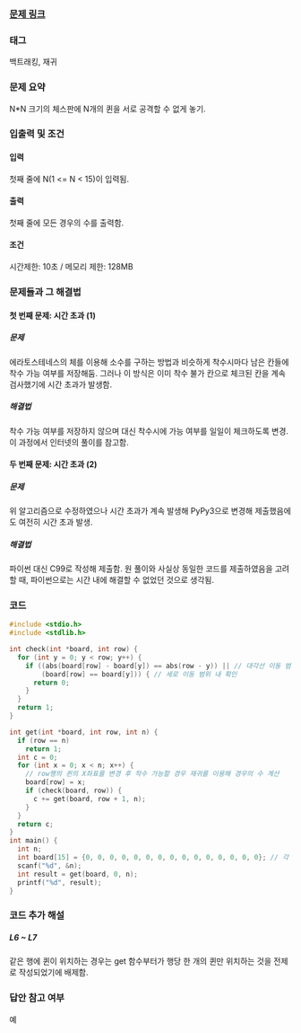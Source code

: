 ### [문제 링크](https://www.acmicpc.net/problem/9663)

### 태그
백트래킹, 재귀

### 문제 요약
N*N 크기의 체스판에 N개의 퀸을 서로 공격할 수 없게 놓기.

### 입출력 및 조건  
#### 입력
첫째 줄에 N(1 <= N < 15)이 입력됨.
#### 출력
첫째 줄에 모든 경우의 수를 출력함.
#### 조건
시간제한: 10초 / 메모리 제한: 128MB

### 문제들과 그 해결법
#### 첫 번째 문제: 시간 초과 (1)
##### 문제
에라토스테네스의 체를 이용해 소수를 구하는 방법과 비슷하게 착수시마다 남은 칸들에 착수 가능 여부를 저장해둠. 그러나 이 방식은 이미 착수 불가 칸으로 체크된 칸을 계속 검사했기에 시간 초과가 발생함.
##### 해결법
착수 가능 여부를 저장하지 않으며 대신 착수시에 가능 여부를 일일이 체크하도록 변경. 이 과정에서 인터넷의 풀이를 참고함.
#### 두 번째 문제: 시간 초과 (2)
##### 문제
위 알고리즘으로 수정하였으나 시간 초과가 계속 발생해 PyPy3으로 변경해 제출했음에도 여전히 시간 초과 발생.
##### 해결법
파이썬 대신 C99로 작성해 제출함. 원 풀이와 사실상 동일한 코드를 제출하였음을 고려할 때, 파이썬으로는 시간 내에 해결할 수 없었던 것으로 생각됨.

### 코드
```c
#include <stdio.h>
#include <stdlib.h>

int check(int *board, int row) {
  for (int y = 0; y < row; y++) {
    if ((abs(board[row] - board[y]) == abs(row - y)) || // 대각선 이동 범위 내 확인
        (board[row] == board[y])) { // 세로 이동 범위 내 확인
      return 0;
    }
  }
  return 1;
}

int get(int *board, int row, int n) {
  if (row == n)
    return 1;
  int c = 0;
  for (int x = 0; x < n; x++) {
    // row행의 퀸의 X좌표를 변경 후 착수 가능할 경우 재귀를 이용해 경우의 수 계산
    board[row] = x;
    if (check(board, row)) {
      c += get(board, row + 1, n);
    }
  }
  return c;
}
int main() {
  int n;
  int board[15] = {0, 0, 0, 0, 0, 0, 0, 0, 0, 0, 0, 0, 0, 0, 0}; // 각 행별 퀸의 X좌표를 저장
  scanf("%d", &n);
  int result = get(board, 0, n);
  printf("%d", result);
}
```

### 코드 추가 해설  
##### L6 ~ L7
같은 행에 퀸이 위치하는 경우는 get 함수부터가 행당 한 개의 퀸만 위치하는 것을 전제로 작성되었기에 배제함.

### 답안 참고 여부
예